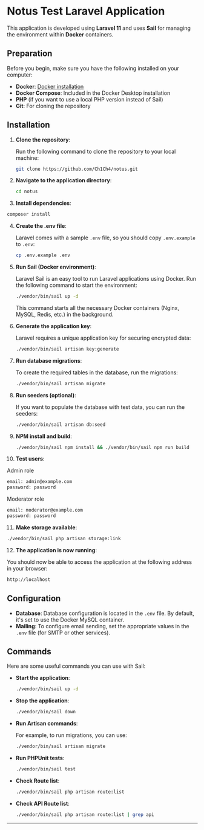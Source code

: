 # Notus Test Laravel Application

This application is developed using **Laravel 11** and uses **Sail** for managing the environment within **Docker** containers.

## Preparation

Before you begin, make sure you have the following installed on your computer:

- **Docker**: [Docker installation](https://www.docker.com/get-started)
- **Docker Compose**: Included in the Docker Desktop installation
- **PHP** (if you want to use a local PHP version instead of Sail)
- **Git**: For cloning the repository

## Installation

1. **Clone the repository**:

   Run the following command to clone the repository to your local machine:

   ```bash
   git clone https://github.com/Ch1Ch4/notus.git
   ```

2. **Navigate to the application directory**:

   ```bash
   cd notus
   ```

3.  **Install dependencies**:

   ```bash
   composer install
   ```

4. **Create the .env file**:

   Laravel comes with a sample `.env` file, so you should copy `.env.example` to `.env`:

   ```bash
   cp .env.example .env
   ```
   
5. **Run Sail (Docker environment)**:

   Laravel Sail is an easy tool to run Laravel applications using Docker. Run the following command to start the environment:

   ```bash
   ./vendor/bin/sail up -d
   ```

   This command starts all the necessary Docker containers (Nginx, MySQL, Redis, etc.) in the background.

6. **Generate the application key**:

   Laravel requires a unique application key for securing encrypted data:

   ```bash
   ./vendor/bin/sail artisan key:generate
   ```

7. **Run database migrations**:

   To create the required tables in the database, run the migrations:

   ```bash
   ./vendor/bin/sail artisan migrate
   ```

8. **Run seeders (optional)**:

   If you want to populate the database with test data, you can run the seeders:

   ```bash
   ./vendor/bin/sail artisan db:seed
   ```
9. **NPM install and build**:

   ```bash
   ./vendor/bin/sail npm install && ./vendor/bin/sail npm run build
   ```
10. **Test users**:

   Admin role
   ```bash
   email: admin@example.com
   password: password
   ```

   Moderator role
   ```bash
   email: moderator@example.com
   password: password
   ```
11. **Make storage available**:

   ```bash
   ./vendor/bin/sail php artisan storage:link
   ```
12. **The application is now running**:

You should now be able to access the application at the following address in your browser:

```bash
http://localhost
```

## Configuration

- **Database**: Database configuration is located in the `.env` file. By default, it's set to use the Docker MySQL container.
- **Mailing**: To configure email sending, set the appropriate values in the `.env` file (for SMTP or other services).

## Commands

Here are some useful commands you can use with Sail:

- **Start the application**:

  ```bash
  ./vendor/bin/sail up -d
  ```

- **Stop the application**:

  ```bash
  ./vendor/bin/sail down
  ```

- **Run Artisan commands**:

  For example, to run migrations, you can use:

  ```bash
  ./vendor/bin/sail artisan migrate
  ```

- **Run PHPUnit tests**:

  ```bash
  ./vendor/bin/sail test
  ```
- **Check Route list**:

  ```bash
  ./vendor/bin/sail php artisan route:list
  ```

- **Check API Route list**:

  ```bash
  ./vendor/bin/sail php artisan route:list | grep api
  ```

---
